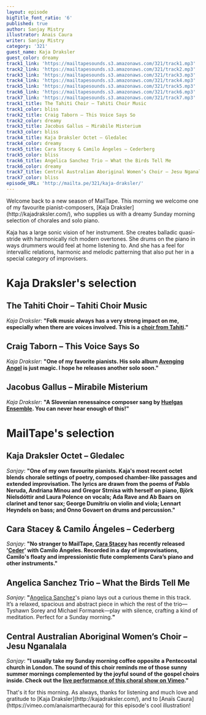 ```yaml
---
layout: episode
bigTitle_font_ratio: '6'
published: true
author: Sanjay Mistry
illustrator: Anais Caura
writer: Sanjay Mistry
category: '321'
guest_name: Kaja Draksler
guest_color: dreamy
track1_link: 'https://mailtapesounds.s3.amazonaws.com/321/track1.mp3'
track2_link: 'https://mailtapesounds.s3.amazonaws.com/321/track2.mp3'
track3_link: 'https://mailtapesounds.s3.amazonaws.com/321/track3.mp3'
track4_link: 'https://mailtapesounds.s3.amazonaws.com/321/track4.mp3'
track5_link: 'https://mailtapesounds.s3.amazonaws.com/321/track5.mp3'
track6_link: 'https://mailtapesounds.s3.amazonaws.com/321/track6.mp3'
track7_link: 'https://mailtapesounds.s3.amazonaws.com/321/track7.mp3'
track1_title: The Tahiti Choir – Tahiti Choir Music
track1_color: bliss
track2_title: Craig Taborn – This Voice Says So
track2_color: dreamy
track3_title: Jacobus Gallus – Mirabile Misterium
track3_color: bliss
track4_title: Kaja Draksler Octet – Gledalec
track4_color: dreamy
track5_title: Cara Stacey & Camilo Ángeles – Cederberg
track5_color: bliss
track6_title: Angelica Sanchez Trio – What the Birds Tell Me
track6_color: dreamy
track7_title: Central Australian Aboriginal Women’s Choir – Jesu Nganalala
track7_color: bliss
episode_URL: 'http://mailta.pe/321/kaja-draksler/'
---
```

<p id="introduction">Welcome back to a new season of MailTape. This morning we welcome one of my favourite pianist-composers, [Kaja Draksler](http://kajadraksler.com/), who supplies us with a dreamy Sunday morning selection of chorales and solo piano.</p>
<p>Kaja has a large sonic vision of her instrument. She creates balladic quasi-stride with harmonically rich modern overtones. She drums on the piano in ways drummers would feel at home listening to. And she has a feel for intervallic relations, harmonic and melodic patterning that also put her in a special category of improvisers.</p>


# Kaja Draksler's selection


## The Tahiti Choir – Tahiti Choir Music
_Kaja Draksler_: **"**Folk music always has a very strong impact on me, especially when there are voices involved. This is a [choir from Tahiti](https://en.wikipedia.org/wiki/The_Tahitian_Choir).**"**

## Craig Taborn – This Voice Says So
_Kaja Draksler_: **"**One of my favorite pianists. His solo album [Avenging Angel](http://player.ecmrecords.com/taborn) is just magic. I hope he releases another solo soon.**"**

## Jacobus Gallus – Mirabile Misterium
_Kaja Draksler_: **"**A Slovenian renessaince composer sang by [Huelgas Ensemble](http://www.huelgasensemble.be/index.php?Itemid=68). You can never hear enough of this!**"**


# MailTape's selection

## Kaja Draksler Octet – Gledalec
_Sanjay_: **"**One of my own favourite pianists. Kaja's most recent octet blends chorale settings of poetry, composed chamber-like passages and extended improvisation. The lyrics are drawn from the poems of Pablo Neruda, Andriana Minou and Gregor Strnisa with herself on piano, Björk Níelsdóttir and Laura Polence on vocals; Ada Rave and Ab Baars on clarinet and tenor sax; George Dumitriu on violin and viola; Lennart Heyndels on bass; and Onno Govaert on drums and percussion.**"**

## Cara Stacey & Camilo Ángeles – Cederberg
_Sanjay_: **"**No stranger to MailTape, [Cara Stacey](https://www.mailta.pe/247/cara-stacey/) has recently released '[Ceder](https://kitrecs.bandcamp.com/album/ceder)' with Camilo Ángeles. Recorded in a day of improvisations, Camilo's floaty and impressionistic flute complements Cara’s piano and other instruments.**"**

##  Angelica Sanchez Trio – What the Birds Tell Me
_Sanjay_: **"**[Angelica Sanchez](http://www.angelicasanchez.com/)'s piano lays out a curious theme in this track. It’s a relaxed, spacious and abstract piece in which the rest of the trio—Tyshawn Sorey and Michael Formanek—play with silence, crafting a kind of meditation. Perfect for a Sunday morning.**"**

## Central Australian Aboriginal Women’s Choir – Jesu Nganalala
_Sanjay_: **"**I usually take my Sunday morning coffee opposite a Pentecostal church in London. The sound of this choir reminds me of those sunny summer mornings complemented by the joyful sound of the gospel choirs inside. Check out the [live performance of this choral show on Vimeo](https://vimeo.com/174609790).**"**

<p id="outroduction">That's it for this morning. As always, thanks for listening and much love and gratitude to [Kaja Draksler](http://kajadraksler.com/), and to [Anaïs Caura](https://vimeo.com/anaismarthecaura) for this episode's cool illustration!</p>

